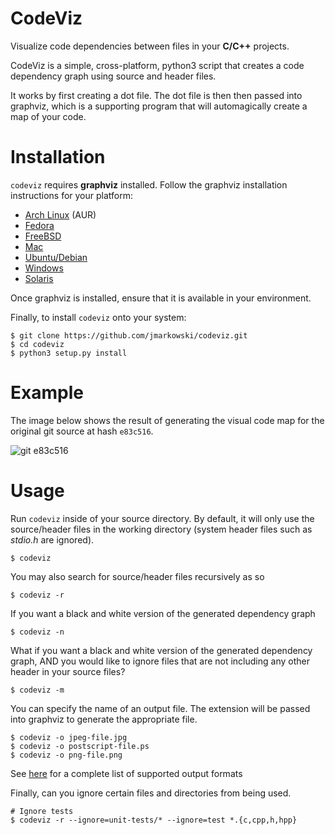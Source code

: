 # CodeViz

Visualize code dependencies between files in your __C/C++__ projects.

CodeViz is a simple, cross-platform, python3 script that creates a code
dependency graph using source and header files.

It works by first creating a dot file. The dot file is then then passed into
graphviz, which is a supporting program that will automagically create a map
of your code.


# Installation

`codeviz` requires __graphviz__ installed. Follow the graphviz installation
instructions for your platform:

* [Arch Linux](https://www.archlinux.org/packages/extra/x86_64/graphviz/) (AUR)
* [Fedora](http://www.graphviz.org/download)
* [FreeBSD](https://www.freshports.org/graphics/graphviz)
* [Mac](http://www.graphviz.org/download)
* [Ubuntu/Debian](http://www.graphviz.org/download)
* [Windows](http://graphviz.org/download)
* [Solaris](http://graphviz.org/download)

Once graphviz is installed, ensure that it is available in your environment.

Finally, to install `codeviz` onto your system:

    $ git clone https://github.com/jmarkowski/codeviz.git
    $ cd codeviz
    $ python3 setup.py install


# Example

The image below shows the result of generating the visual code map for the
original git source at hash `e83c516`.

![git e83c516](example.png)


# Usage

Run `codeviz` inside of your source directory. By default, it will only use
the source/header files in the working directory (system header files such as
_stdio.h_ are ignored).

    $ codeviz

You may also search for source/header files recursively as so

    $ codeviz -r

If you want a black and white version of the generated dependency graph

    $ codeviz -n

What if you want a black and white version of the generated dependency
graph, AND you would like to ignore files that are not including any other header
in your source files?

    $ codeviz -m

You can specify the name of an output file. The extension will be passed into
graphviz to generate the appropriate file.

    $ codeviz -o jpeg-file.jpg
    $ codeviz -o postscript-file.ps
    $ codeviz -o png-file.png

See [here](http://www.graphviz.org/doc/info/output.html) for a complete list
of supported output formats

Finally, can you ignore certain files and directories from being used.

    # Ignore tests
    $ codeviz -r --ignore=unit-tests/* --ignore=test *.{c,cpp,h,hpp}
